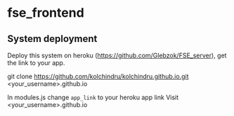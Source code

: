 # fse_frontend
## System deployment
Deploy this system on heroku (https://github.com/Glebzok/FSE_server), get the link to your app. 

git clone https://github.com/kolchindru/kolchindru.github.io.git <your_username>.github.io

In modules.js change `app_link` to your heroku app link
Visit <your_username>.github.io
